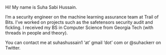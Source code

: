 Hi! My name is Suha Sabi Hussain.

I’m a security engineer on the machine learning assurance team at Trail of Bits. I’ve worked on projects such as the safetensors security audit and fickling. I received my BS in Computer Science from Georgia Tech (with threads in people and theory).

You can contact me at suhashussain1 ‘at’ gmail ‘dot’ com or @suhackerr on Twitter.

<!--
**suhacker1/suhacker1** is a ✨ _special_ ✨ repository because its `README.md` (this file) appears on your GitHub profile.

Here are some ideas to get you started:

- 🔭 I’m currently working on ...
- 🌱 I’m currently learning ...
- 👯 I’m looking to collaborate on ...
- 🤔 I’m looking for help with ...
- 💬 Ask me about ...
- 📫 How to reach me: ...
- 😄 Pronouns: ...
- ⚡ Fun fact: ...
-->
